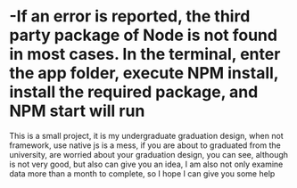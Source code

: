# -If an error is reported, the third party package of Node is not found in most cases. In the terminal, enter the app folder, execute NPM install, install the required package, and NPM start will run

This is a small project, it is my undergraduate graduation design, when not framework, use native js is a mess, if you are about to graduated from the university, are worried about your graduation design, you can see, although is not very good, but also can give you an idea, I am also not only examine data more than a month to complete, so I hope I can give you some help
